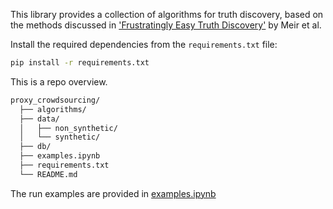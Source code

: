 This library provides a collection of algorithms for truth discovery, based on the methods discussed in ['Frustratingly Easy Truth Discovery'](https://arxiv.org/abs/1905.00629) by Meir et al. 

Install the required dependencies from the `requirements.txt` file:

```bash
pip install -r requirements.txt
```

This is a repo overview.
```bash
proxy_crowdsourcing/
  ├── algorithms/
  ├── data/
  │   ├── non_synthetic/
  │   └── synthetic/
  ├── db/
  ├── examples.ipynb
  ├── requirements.txt
  └── README.md

```

The run examples are provided in [examples.ipynb](examples.ipynb)
